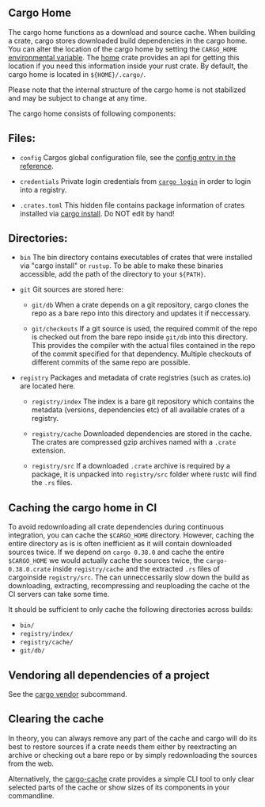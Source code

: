 ## Cargo Home

The cargo home functions as a download and source cache.
When building a crate, cargo stores downloaded build dependencies in the cargo home.
You can alter the location of the cargo home by setting the `CARGO_HOME` [environmental variable](../reference/environment-variables.html).
The [home](https://crates.io/crates/home) crate provides an api for getting this location if you need this information inside your rust crate.
By default, the cargo home is located in `${HOME}/.cargo/`.

Please note that the internal structure of the cargo home is not stabilized and may be subject to change at any time.

The cargo home consists of following components:

## Files:

* `config`
	Cargos global configuration file, see the [config entry in the reference](../reference/config.html).

* `credentials`
 	Private login credentials from [`cargo login`](../commands/cargo-login.html) in order to login into a registry.

* `.crates.toml`
	This hidden file contains package information of crates installed via [cargo install](../commands/cargo-install.html). Do NOT edit by hand!

## Directories:

* `bin`
The bin directory contains executables of crates that were installed via "cargo install" or `rustup`.
To be able to make these binaries accessible, add the path of the directory to your `${PATH}`.

 *  `git`
	Git sources are stored here:

    * `git/db`
		When a crate depends on a git repository, cargo clones the repo as a bare repo into this directory and updates it if neccessary.

    * `git/checkouts`
		If a git source is used, the required commit of the repo is checked out from the bare repo inside `git/db` into this directory.
		This provides the compiler with the actual files contained in the repo of the commit specified for that dependency.
		Multiple checkouts of different commits of the same repo are possible.

* `registry`
	Packages and metadata of crate registries (such as crates.io) are located here.

  * `registry/index`
		The index is a bare git repository which contains the metadata (versions, dependencies etc) of all available crates of a registry.

  *  `registry/cache`
		Downloaded dependencies are stored in the cache. The crates are compressed gzip archives named with a `.crate` extension.

  * `registry/src`
		If a downloaded `.crate` archive is required by a package, it is unpacked into `registry/src` folder where rustc will find the `.rs` files.


## Caching the cargo home in CI

To avoid redownloading all crate dependencies during continuous integration, you can cache the `$CARGO_HOME` directory.
However, caching the entire directory as is is often inefficient as it will contain downloaded sources twice.
If we depend on `cargo 0.38.0` and cache the entire `$CARGO_HOME` we would actually cache the sources twice, the `cargo-0.38.0.crate` inside `registry/cache` and the extracted `.rs` files of cargoinside `registry/src`.
The can unneccessarily slow down the build as downloading, extracting, recompressing and reuploading the cache ot the CI servers can take some time.

It should be sufficient to only cache the following directories across builds:

* `bin/`
* `registry/index/`
* `registry/cache/`
* `git/db/`



## Vendoring all dependencies of a project

See the [cargo vendor](commands/cargo-vendor.md) subcommand.



## Clearing the cache

In theory, you can always remove any part of the cache and cargo will do its best to restore sources if a crate needs them either by reextracting an archive or checking out a bare repo or by simply redownloading the sources from the web.

Alternatively, the [cargo-cache](https://crates.io/crates/cargo-cache) crate provides a simple CLI tool to only clear selected parts of the cache or show sizes of its components in your commandline.
